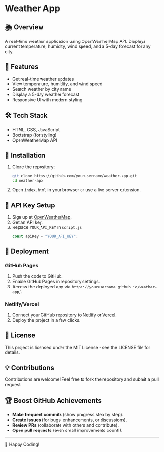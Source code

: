 # Weather App

## 🌦️ Overview
A real-time weather application using OpenWeatherMap API. Displays current temperature, humidity, wind speed, and a 5-day forecast for any city.

## 🚀 Features
- Get real-time weather updates
- View temperature, humidity, and wind speed
- Search weather by city name
- Display a 5-day weather forecast
- Responsive UI with modern styling

## 🛠️ Tech Stack
- HTML, CSS, JavaScript
- Bootstrap (for styling)
- OpenWeatherMap API

## 🔧 Installation
1. Clone the repository:
   ```sh
   git clone https://github.com/yourusername/weather-app.git
   cd weather-app
   ```
2. Open `index.html` in your browser or use a live server extension.

## 🔑 API Key Setup
1. Sign up at [OpenWeatherMap](https://openweathermap.org/).
2. Get an API key.
3. Replace `YOUR_API_KEY` in `script.js`:
   ```js
   const apiKey = "YOUR_API_KEY";
   ```

## 🚀 Deployment
### GitHub Pages
1. Push the code to GitHub.
2. Enable GitHub Pages in repository settings.
3. Access the deployed app via `https://yourusername.github.io/weather-app/`.

### Netlify/Vercel
1. Connect your GitHub repository to [Netlify](https://www.netlify.com/) or [Vercel](https://vercel.com/).
2. Deploy the project in a few clicks.

## 📜 License
This project is licensed under the MIT License - see the LICENSE file for details.

## 💡 Contributions
Contributions are welcome! Feel free to fork the repository and submit a pull request.

## 🏆 Boost GitHub Achievements
- **Make frequent commits** (show progress step by step).
- **Create issues** (for bugs, enhancements, or discussions).
- **Review PRs** (collaborate with others and contribute).
- **Open pull requests** (even small improvements count!).

---
🚀 Happy Coding!
